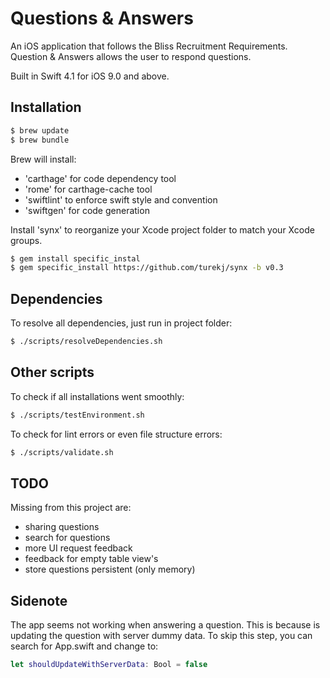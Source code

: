 # Questions & Answers

An iOS application that follows the Bliss Recruitment Requirements.<br>
Question & Answers allows the user to respond questions.

Built in Swift 4.1 for iOS 9.0 and above.

## Installation

```sh
$ brew update
$ brew bundle
```

Brew will install:
- 'carthage' for code dependency tool
- 'rome' for carthage-cache tool
- 'swiftlint'  to enforce swift style and convention
- 'swiftgen' for code generation

Install 'synx' to reorganize your Xcode project folder to match your Xcode groups.
```sh
$ gem install specific_instal
$ gem specific_install https://github.com/turekj/synx -b v0.3
```

## Dependencies

To resolve all dependencies, just run in project folder:
```sh
$ ./scripts/resolveDependencies.sh
```

## Other scripts

To check if all installations went smoothly:
```sh
$ ./scripts/testEnvironment.sh
```

To check for lint errors or even file structure errors:
```sh
$ ./scripts/validate.sh
```

## TODO

Missing from this project are:
- sharing questions
- search for questions
- more UI request feedback
- feedback for empty table view's
- store questions persistent (only memory)

## Sidenote

The app seems not working when answering a question. This is because is updating the question with server dummy data. To skip this step, you can search for App.swift and change to:
```swift
let shouldUpdateWithServerData: Bool = false
```
